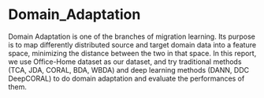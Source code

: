 # Domain_Adaptation
Domain Adaptation is one of the branches of migration learning. Its purpose is to map differently distributed source and target domain data into a feature space, minimizing the distance between the two in that space. In this report, we use Office-Home dataset as our dataset, and try traditional methods (TCA, JDA, CORAL, BDA, WBDA) and deep learning methods (DANN, DDC DeepCORAL) to do domain adaptation and evaluate the performances of them.
